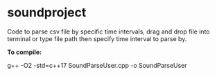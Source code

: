 # soundproject
Code to parse csv file by specific time intervals, drag and drop file into terminal or type file path then specify time interval to parse by.

<b>To compile:</b>

g++ -O2 -std=c++17 SoundParseUser.cpp -o SoundParseUser
